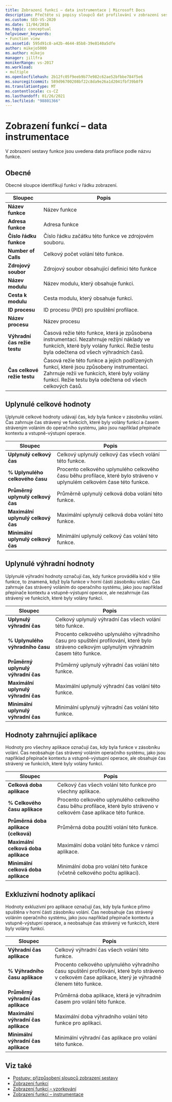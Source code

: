 ```yaml
---
title: Zobrazení funkcí – data instrumentace | Microsoft Docs
description: Přečtěte si popisy sloupců dat profilování v zobrazení sestavy funkce, které uvádí data profilování podle názvu funkce.
ms.custom: SEO-VS-2020
ms.date: 11/04/2016
ms.topic: conceptual
helpviewer_keywords:
- Function view
ms.assetid: 595d91c8-a42b-4644-85b8-39e8140a5dfe
author: mikejo5000
ms.author: mikejo
manager: jillfra
monikerRange: vs-2017
ms.workload:
- multiple
ms.openlocfilehash: 2b12fc05f9eeb9b77e982c62ae52bfbbe784f5e6
ms.sourcegitcommit: 589d96700208bf22c8da9e26a1d2041fbf39b8f9
ms.translationtype: MT
ms.contentlocale: cs-CZ
ms.lasthandoff: 01/26/2021
ms.locfileid: "98801366"
---
```

# <a name="functions-view---instrumentation-data"></a>Zobrazení funkcí – data instrumentace
V zobrazení sestavy funkce jsou uvedena data profilace podle názvu funkce.

## <a name="general"></a>Obecné
 Obecné sloupce identifikují funkci v řádku zobrazení.

|Sloupec|Popis|
|------------|-----------------|
|**Název funkce**|Název funkce|
|**Adresa funkce**|Adresa funkce|
|**Číslo řádku funkce**|Číslo řádku začátku této funkce ve zdrojovém souboru.|
|**Number of Calls**|Celkový počet volání této funkce.|
|**Zdrojový soubor**|Zdrojový soubor obsahující definici této funkce|
|**Název modulu**|Název modulu, který obsahuje funkci.|
|**Cesta k modulu**|Cesta modulu, který obsahuje funkci.|
|**ID procesu**|ID procesu (PID) pro spuštění profilace.|
|**Název procesu**|Název procesu|
|**Výhradní čas režie testu**|Časová režie této funkce, která je způsobena instrumentací. Nezahrnuje režijní náklady ve funkcích, které byly volány funkcí. Režie testu byla odečtena od všech výhradních časů.|
|**Čas celkové režie testu**|Časová režie této funkce a jejích podřízených funkcí, které jsou způsobeny instrumentací. Zahrnuje režii ve funkcích, které byly volány funkcí. Režie testu byla odečtena od všech celkových časů.|

## <a name="elapsed-inclusive-values"></a>Uplynulé celkové hodnoty
 Uplynulé celkové hodnoty udávají čas, kdy byla funkce v zásobníku volání. Čas zahrnuje čas strávený ve funkcích, které byly volány funkcí a časem stráveným voláním do operačního systému, jako jsou například přepínače kontextu a vstupně-výstupní operace.

|Sloupec|Popis|
|------------|-----------------|
|**Uplynulý celkový čas**|Celkový uplynulý celkový čas všech volání této funkce.|
|**% Uplynulého celkového času**|Procento celkového uplynulého celkového času běhu profilace, které bylo stráveno v uplynulém celkovém čase této funkce.|
|**Průměrný uplynulý celkový čas**|Průměrně uplynulý celková doba volání této funkce.|
|**Maximální uplynulý celkový čas**|Maximální uplynulý celková doba volání této funkce.|
|**Minimální uplynulý celkový čas**|Minimální uplynulý celkový čas volání této funkce.|

## <a name="elapsed-exclusive-values"></a>Uplynulé výhradní hodnoty
 Uplynulé výhradní hodnoty označují čas, kdy funkce prováděla kód v těle funkce, to znamená, když byla funkce v horní části zásobníku volání. Čas zahrnuje čas strávený voláním do operačního systému, jako jsou například přepínače kontextu a vstupně-výstupní operace, ale nezahrnuje čas strávený ve funkcích, které byly volány funkcí.

|Sloupec|Popis|
|------------|-----------------|
|**Uplynulý výhradní čas**|Celkový uplynulý výhradní čas všech volání této funkce.|
|**% Uplynulého výhradního času**|Procento celkového uplynulého výhradního času pro spuštění profilování, které bylo stráveno celkovým uplynulým výhradním časem této funkce.|
|**Průměrný uplynulý výhradní čas**|Průměrný uplynulý výhradní čas volání této funkce.|
|**Maximální uplynulý výhradní čas**|Maximální uplynulý výhradní čas volání této funkce.|
|**Minimální uplynulý výhradní čas**|Minimální uplynulý výhradní čas volání této funkce.|

## <a name="application-inclusive-values"></a>Hodnoty zahrnující aplikace
 Hodnoty pro všechny aplikace označují čas, kdy byla funkce v zásobníku volání. Čas neobsahuje čas strávený voláním operačního systému, jako jsou například přepínače kontextu a vstupně-výstupní operace, ale obsahuje čas strávený ve funkcích, které byly volány funkcí.

|Sloupec|Popis|
|------------|-----------------|
|**Celková doba aplikace**|Celkový čas všech volání této funkce pro všechny aplikace.|
|**% Celkového času aplikace**|Procento celkového uplynulého celkového času běhu profilace, které bylo stráveno v celkovém čase aplikace této funkce.|
|**Průměrná doba aplikace (celková)**|Průměrná doba použití volání této funkce.|
|**Maximální celková doba aplikace**|Maximální doba volání této funkce v rámci aplikace.|
|**Minimální celková doba aplikace**|Minimální doba pro volání této funkce (včetně celkového počtu aplikací).|

## <a name="application-exclusive-values"></a>Exkluzivní hodnoty aplikací
 Hodnoty exkluzivní pro aplikace označují čas, kdy byla funkce přímo spuštěna v horní části zásobníku volání. Čas neobsahuje čas strávený voláním operačního systému, jako jsou například přepínače kontextu a vstupně-výstupní operace, a neobsahuje čas strávený ve funkcích, které byly volány funkcí.

|Sloupec|Popis|
|------------|-----------------|
|**Výhradní čas aplikace**|Celkový výhradní čas všech volání této funkce.|
|**% Výhradního času aplikace**|Procento celkového uplynulého výhradního času spuštění profilování, které bylo stráveno v celkovém čase aplikace, který je výhradně členem této funkce.|
|**Průměrný výhradní čas aplikace**|Průměrná doba aplikace, která je výhradním časem pro volání této funkce.|
|**Maximální výhradní čas aplikace**|Maximální doba výhradního volání této funkce pro aplikaci.|
|**Minimální výhradní čas aplikace**|Minimální výhradní čas aplikace pro volání této funkce.|

## <a name="see-also"></a>Viz také
- [Postupy: přizpůsobení sloupců zobrazení sestavy](../profiling/how-to-customize-report-view-columns.md)
- [Zobrazení funkcí](../profiling/functions-view-sampling-data.md)
- [Zobrazení funkcí – vzorkování](../profiling/functions-view-dotnet-memory-sampling-data.md)
- [Zobrazení funkcí – instrumentace](../profiling/functions-view-dotnet-memory-instrumentation-data.md)

